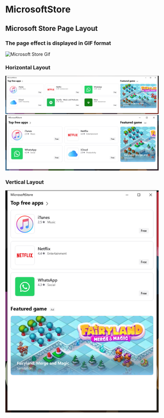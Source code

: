# MicrosoftStore

## Microsoft Store Page Layout

### The page effect is displayed in GIF format

<img width="480" alt="Microsoft Store Gif" src="Assets/Images/MicrosoftStore.gif">

### Horizontal Layout

<img width="480" alt="3 Columns" src="Assets/Images/3Columns.png">

<img width="480" alt="2 Columns" src="Assets/Images/2Columns.png">

### Vertical Layout

<img width="480" alt="1 Column" src="Assets/Images/1Column.png">
